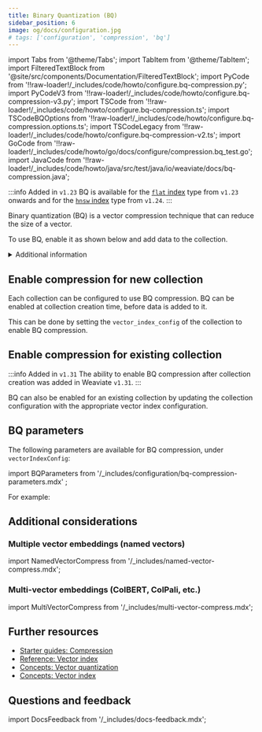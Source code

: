 ```yaml
---
title: Binary Quantization (BQ)
sidebar_position: 6
image: og/docs/configuration.jpg
# tags: ['configuration', 'compression', 'bq']
---
```


import Tabs from '@theme/Tabs';
import TabItem from '@theme/TabItem';
import FilteredTextBlock from '@site/src/components/Documentation/FilteredTextBlock';
import PyCode from '!!raw-loader!/\_includes/code/howto/configure.bq-compression.py';
import PyCodeV3 from '!!raw-loader!/\_includes/code/howto/configure.bq-compression-v3.py';
import TSCode from '!!raw-loader!/\_includes/code/howto/configure.bq-compression.ts';
import TSCodeBQOptions from '!!raw-loader!/\_includes/code/howto/configure.bq-compression.options.ts';
import TSCodeLegacy from '!!raw-loader!/\_includes/code/howto/configure.bq-compression-v2.ts';
import GoCode from '!!raw-loader!/\_includes/code/howto/go/docs/configure/compression.bq_test.go';
import JavaCode from '!!raw-loader!/\_includes/code/howto/java/src/test/java/io/weaviate/docs/bq-compression.java';

:::info Added in `v1.23`
BQ is available for the [`flat` index](/weaviate/concepts/indexing/vector-index.md#flat-index) type from `v1.23` onwards and for the [`hnsw` index](/weaviate/config-refs/indexing/vector-index.mdx#hnsw-index) type from `v1.24`.
:::

Binary quantization (BQ) is a vector compression technique that can reduce the size of a vector.

To use BQ, enable it as shown below and add data to the collection.

<details>
  <summary>Additional information</summary>

- How to [set the index type](../../manage-collections/vector-config.mdx#set-vector-index-type)

</details>

## Enable compression for new collection

Each collection can be configured to use BQ compression. BQ can be enabled at collection creation time, before data is added to it.

This can be done by setting the `vector_index_config` of the collection to enable BQ compression.

<Tabs groupId="languages">
  <TabItem value="py" label="Python Client v4">
      <FilteredTextBlock
        text={PyCode}
        startMarker="# START EnableBQ"
        endMarker="# END EnableBQ"
        language="py"
      />
  </TabItem>

  <TabItem value="py3" label="Python Client v3">
      <FilteredTextBlock
        text={PyCodeV3}
        startMarker="# START EnableBQ"
        endMarker="# END EnableBQ"
        language="pyv3"
      />
  </TabItem>

  <TabItem value="js" label="JS/TS Client v3">
      <FilteredTextBlock
        text={TSCode}
        startMarker="// START EnableBQ"
        endMarker="// END EnableBQ"
        language="ts"
      />
  </TabItem>

  <TabItem value="js2" label="JS/TS Client v2">
      <FilteredTextBlock
        text={TSCodeLegacy}
        startMarker="// START EnableBQ"
        endMarker="// END EnableBQ"
        language="tsv2"
      />
  </TabItem>

  <TabItem value="go" label="Go">
    <FilteredTextBlock
      text={GoCode}
      startMarker="// START EnableBQ"
      endMarker="// END EnableBQ"
      language="go"
    />
  </TabItem>

  <TabItem value="java" label="Java">
    <FilteredTextBlock
      text={JavaCode}
      startMarker="// START EnableBQ"
      endMarker="// END EnableBQ"
      language="java"
    />
  </TabItem>
</Tabs>

## Enable compression for existing collection

:::info Added in `v1.31`
The ability to enable BQ compression after collection creation was added in Weaviate `v1.31`.
:::

BQ can also be enabled for an existing collection by updating the collection configuration with the appropriate vector index configuration.

<Tabs groupId="languages">
  <TabItem value="py" label="Python Client v4">
      <FilteredTextBlock
        text={PyCode}
        startMarker="# START UpdateSchema"
        endMarker="# END UpdateSchema"
        language="py"
      />
  </TabItem>
  <TabItem value="go" label="Go">
      <FilteredTextBlock
        text={GoCode}
        startMarker="// START UpdateSchema"
        endMarker="// END UpdateSchema"
        language="go"
      />
  </TabItem>
  <TabItem value="java" label="Java">
    <FilteredTextBlock
      text={JavaCode}
      startMarker="// START UpdateSchema"
      endMarker="// END UpdateSchema"
      language="java"
    />
  </TabItem>
</Tabs>

## BQ parameters

The following parameters are available for BQ compression, under `vectorIndexConfig`:

import BQParameters from '/\_includes/configuration/bq-compression-parameters.mdx' ;

<BQParameters />

For example:

<Tabs groupId="languages">
  <TabItem value="py" label="Python Client v4">
      <FilteredTextBlock
        text={PyCode}
        startMarker="# START BQWithOptions"
        endMarker="# END BQWithOptions"
        language="py"
      />
  </TabItem>

  <TabItem value="py3" label="Python Client v3">
      <FilteredTextBlock
        text={PyCodeV3}
        startMarker="# START BQWithOptions"
        endMarker="# END BQWithOptions"
        language="pyv3"
      />
  </TabItem>

  <TabItem value="js" label="JS/TS Client v3">
      <FilteredTextBlock
        text={TSCodeBQOptions}
        startMarker="// START BQWithOptions"
        endMarker="// END BQWithOptions"
        language="ts"
      />
  </TabItem>

  <TabItem value="js2" label="JS/TS Client v2">
      <FilteredTextBlock
        text={TSCodeLegacy}
        startMarker="// START BQWithOptions"
        endMarker="// END BQWithOptions"
        language="tsv2"
      />
  </TabItem>

  <TabItem value="go" label="Go">
    <FilteredTextBlock
      text={GoCode}
      startMarker="// START BQWithOptions"
      endMarker="// END BQWithOptions"
      language="go"
    />
  </TabItem>

  <TabItem value="java" label="Java">
    <FilteredTextBlock
      text={JavaCode}
      startMarker="// START BQWithOptions"
      endMarker="// END BQWithOptions"
      language="java"
    />
  </TabItem>
</Tabs>

## Additional considerations

### Multiple vector embeddings (named vectors)

import NamedVectorCompress from '/\_includes/named-vector-compress.mdx';

<NamedVectorCompress />

### Multi-vector embeddings (ColBERT, ColPali, etc.)

import MultiVectorCompress from '/\_includes/multi-vector-compress.mdx';

<MultiVectorCompress />

## Further resources

- [Starter guides: Compression](/docs/weaviate/starter-guides/managing-resources/compression.mdx)
- [Reference: Vector index](/weaviate/config-refs/indexing/vector-index.mdx)
- [Concepts: Vector quantization](/docs/weaviate/concepts/vector-quantization.md)
- [Concepts: Vector index](/weaviate/concepts/indexing/vector-index.md)

## Questions and feedback

import DocsFeedback from '/\_includes/docs-feedback.mdx';

<DocsFeedback/>
